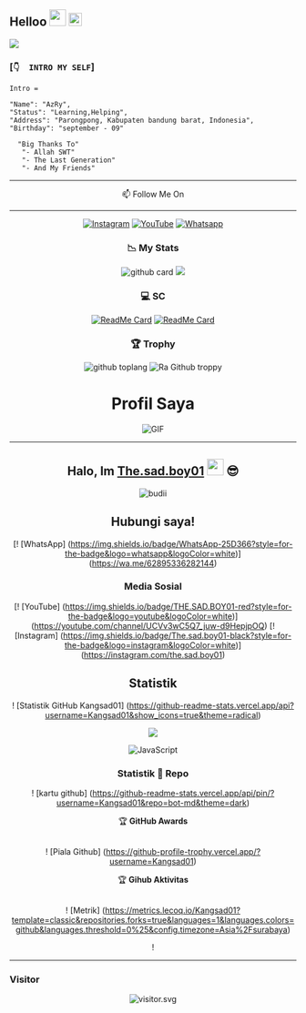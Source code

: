## Helloo <img src="https://github.com/TheDudeThatCode/TheDudeThatCode/blob/master/Assets/Hi.gif" width="29px"> <img src="https://www.gambaranimasi.org/data/media/1904/animasi-bergerak-smiley-kacamata-hitam-0109.gif" width="23px">
<a href="https://github.com/AzRyCb"><img src="https://cardivo.vercel.app/api?name=AzRy&description=Hi,%20i%27m%20AzRy%20and%20i%27m%20just%20a%20newbie%20programmer%20Nice%20to%20meet%20you%20👋&image=https://wallpaperaccess.com/full/7857767.jpg&usqp=CAU&backgroundColor=%23ecf0f1&instagram=@senpai_chan_gemoy&github=AzRyCb&pattern=leaf&colorPattern=%23eaeaea" /><a>
</p>

### [`👇  INTRO MY SELF`]
```
Intro =

"Name": "AzRy",
"Status": "Learning,Helping",
"Address": "Parongpong, Kabupaten bandung barat, Indonesia",
"Birthday": "september - 09"
   
  "Big Thanks To"
   "- Allah SWT"
   "- The Last Generation"
   "- And My Friends"
```
___


<p align="center">
📫 Follow Me On
</p>

<div align="center">
   
---
<a href="https://www.instagram.com/senpai_chan_gemoy" target="_blank"><img src="https://img.shields.io/badge/Instagram-%23E4405F.svg?&style=flat-square&logo=instagram&logoColor=white" alt="Instagram"></a>
<a href="bit.ly/Papah-Chan" target="_blank"><img src="https://img.shields.io/badge/YouTube-%231877F2.svg?&style=flat-square&logo=YouTube&logoColor=white" alt="YouTube"></a>
<a href="https://wa.me/6281268416245" target="_blank"><img src="https://img.shields.io/badge/Whatsapp-%808080.svg?&style=flat-square&logo=Whatsapp&logoColor=white" alt="Whatsapp"></a>
</p>

### 📉 My Stats
![github card](https://github-readme-stats.vercel.app/api?username=AzRyCb&show_icons=true&theme=radical)
![](https://github-profile-summary-cards.vercel.app/api/cards/profile-details?username=AzRyCb&theme=monokai)

### 💻 SC
[![ReadMe Card](https://github-readme-stats.vercel.app/api/pin/?username=AzRyCb&repo=ForBotz&theme=highcontrast)](https://github.com/AzRyCb/ForBotz)
[![ReadMe Card](https://github-readme-stats.vercel.app/api/pin/?username=AzRyCb&repo=Api-Github&theme=highcontrast)](https://github.com/AzRyCb/Api-Github)

### 🏆 Trophy
![github toplang](https://github-readme-stats.vercel.app/api/top-langs/?username=AzRyCb&layout=compact&theme=highcontrast)
![Ra Github troppy](https://github-profile-trophy.vercel.app/?username=AzRyCb&theme=monokai)
 
# Profil Saya


<img align="center" fit="fill" alt="GIF" src="https://media.giphy.com/media/836HiJc7pgzy8iNXCn/giphy.gif" />

<div align="center">

---
## Halo, Im [The.sad.boy01](https://instagram.com/the.sad.boy01) <img src="https://github.com/TheDudeThatCode/TheDudeThatCode/blob/master/Assets/Hi.gif" width="29px"> :sunglasses:

<p align="center">
 <img src="http://readme-typing-svg.herokuapp.com?color=%230B80F7&center=true&vCenter=true&multiline=false&lines=Hello+there!.; Nama saya+adalah+The.sad.boy01; Belajar++JavaScript.; jangan+bully+saia%2C++Bwang+%3A).; Terima kasih+kamu+untuk+perhatianmu."alt="budii">
</p>

## Hubungi saya!
[! [WhatsApp] (https://img.shields.io/badge/WhatsApp-25D366?style=for-the-badge&logo=whatsapp&logoColor=white)] (https://wa.me/62895336282144)

### Media Sosial
[! [YouTube] (https://img.shields.io/badge/THE.SAD.BOY01-red?style=for-the-badge&logo=youtube&logoColor=white)] (https://youtube.com/channel/UCVv3wC5Q7_juw-d9HepjpOQ)
[! [Instagram] (https://img.shields.io/badge/The.sad.boy01-black?style=for-the-badge&logo=instagram&logoColor=white)] (https://instagram.com/the.sad.boy01)

## Statistik
! [Statistik GitHub Kangsad01] (https://github-readme-stats.vercel.app/api?username=Kangsad01&show_icons=true&theme=radical)
<p align="center"><a href="https://github.com/Kangsad01"><img src="https://github-readme-stats.vercel.app/api/top-langs/?username=pasyaganz&theme=radical&layout=compact"></a></p>
<img alt="JavaScript" src="https://img.shields.io/badge/javascript%20-%23323330.svg?&style=for-the-badge&logo=javascript&logoColor=%23F7DF1E"/>

### Statistik 🔭 Repo
! [kartu github] (https://github-readme-stats.vercel.app/api/pin/?username=Kangsad01&repo=bot-md&theme=dark)


<dtail>
    <summary>&#127942 <b>GitHub Awards</b></summary><br/>

! [Piala Github] (https://github-profile-trophy.vercel.app/?username=Kangsad01)

</detail>

<dtail>
 <summary>&#127942 <b>Gihub Aktivitas</b></summary><br/>

! [Metrik] (https://metrics.lecoq.io/Kangsad01?template=classic&repositories.forks=true&languages=1&languages.colors=github&languages.threshold=0%25&config.timezone=Asia%2Fsurabaya)

</detail> 

! [](https://visitor-badge.glitch.me/badge?page_id=Kangsad01)

---



<h3 align="left">Visitor</h3>
<p align="center">
<img src="https://count.caliphdev.my.id/get/@Kangsad01?theme=rule34" alt="visitor.svg">
</p>
